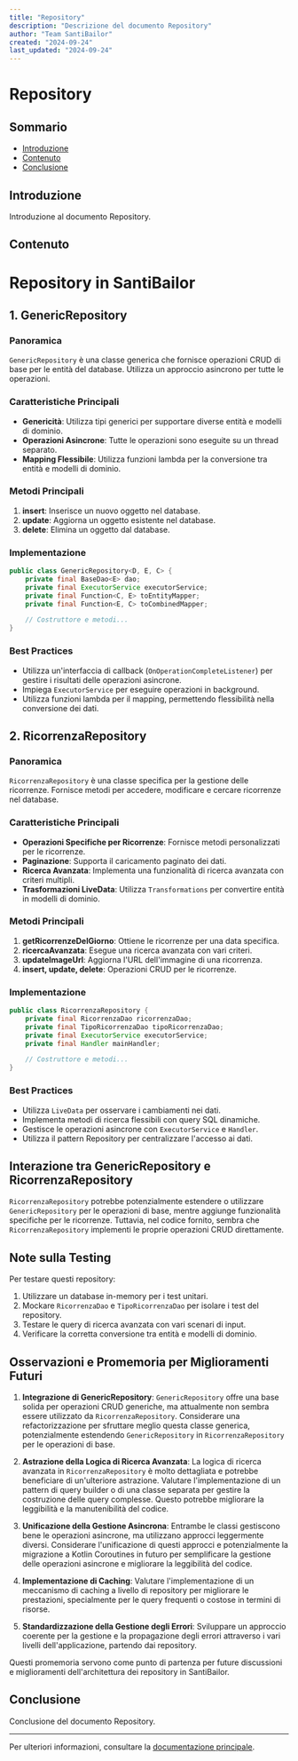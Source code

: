 ```yaml
---
title: "Repository"
description: "Descrizione del documento Repository"
author: "Team SantiBailor"
created: "2024-09-24"
last_updated: "2024-09-24"
---
```


# Repository

## Sommario
- [Introduzione](#introduzione)
- [Contenuto](#contenuto)
- [Conclusione](#conclusione)

## Introduzione
Introduzione al documento Repository.

## Contenuto
# Repository in SantiBailor

## 1. GenericRepository

### Panoramica
`GenericRepository` è una classe generica che fornisce operazioni CRUD di base per le entità del database. Utilizza un approccio asincrono per tutte le operazioni.

### Caratteristiche Principali
- **Genericità**: Utilizza tipi generici per supportare diverse entità e modelli di dominio.
- **Operazioni Asincrone**: Tutte le operazioni sono eseguite su un thread separato.
- **Mapping Flessibile**: Utilizza funzioni lambda per la conversione tra entità e modelli di dominio.

### Metodi Principali
1. **insert**: Inserisce un nuovo oggetto nel database.
2. **update**: Aggiorna un oggetto esistente nel database.
3. **delete**: Elimina un oggetto dal database.

### Implementazione
```java
public class GenericRepository<D, E, C> {
    private final BaseDao<E> dao;
    private final ExecutorService executorService;
    private final Function<C, E> toEntityMapper;
    private final Function<E, C> toCombinedMapper;

    // Costruttore e metodi...
}
```

### Best Practices
- Utilizza un'interfaccia di callback (`OnOperationCompleteListener`) per gestire i risultati delle operazioni asincrone.
- Impiega `ExecutorService` per eseguire operazioni in background.
- Utilizza funzioni lambda per il mapping, permettendo flessibilità nella conversione dei dati.

## 2. RicorrenzaRepository

### Panoramica
`RicorrenzaRepository` è una classe specifica per la gestione delle ricorrenze. Fornisce metodi per accedere, modificare e cercare ricorrenze nel database.

### Caratteristiche Principali
- **Operazioni Specifiche per Ricorrenze**: Fornisce metodi personalizzati per le ricorrenze.
- **Paginazione**: Supporta il caricamento paginato dei dati.
- **Ricerca Avanzata**: Implementa una funzionalità di ricerca avanzata con criteri multipli.
- **Trasformazioni LiveData**: Utilizza `Transformations` per convertire entità in modelli di dominio.

### Metodi Principali
1. **getRicorrenzeDelGiorno**: Ottiene le ricorrenze per una data specifica.
2. **ricercaAvanzata**: Esegue una ricerca avanzata con vari criteri.
3. **updateImageUrl**: Aggiorna l'URL dell'immagine di una ricorrenza.
4. **insert, update, delete**: Operazioni CRUD per le ricorrenze.

### Implementazione
```java
public class RicorrenzaRepository {
    private final RicorrenzaDao ricorrenzaDao;
    private final TipoRicorrenzaDao tipoRicorrenzaDao;
    private final ExecutorService executorService;
    private final Handler mainHandler;

    // Costruttore e metodi...
}
```

### Best Practices
- Utilizza `LiveData` per osservare i cambiamenti nei dati.
- Implementa metodi di ricerca flessibili con query SQL dinamiche.
- Gestisce le operazioni asincrone con `ExecutorService` e `Handler`.
- Utilizza il pattern Repository per centralizzare l'accesso ai dati.

## Interazione tra GenericRepository e RicorrenzaRepository

`RicorrenzaRepository` potrebbe potenzialmente estendere o utilizzare `GenericRepository` per le operazioni di base, mentre aggiunge funzionalità specifiche per le ricorrenze. Tuttavia, nel codice fornito, sembra che `RicorrenzaRepository` implementi le proprie operazioni CRUD direttamente.

## Note sulla Testing

Per testare questi repository:
1. Utilizzare un database in-memory per i test unitari.
2. Mockare `RicorrenzaDao` e `TipoRicorrenzaDao` per isolare i test del repository.
3. Testare le query di ricerca avanzata con vari scenari di input.
4. Verificare la corretta conversione tra entità e modelli di dominio.

## Osservazioni e Promemoria per Miglioramenti Futuri

1. **Integrazione di GenericRepository**: 
   `GenericRepository` offre una base solida per operazioni CRUD generiche, ma attualmente non sembra essere utilizzato da `RicorrenzaRepository`. Considerare una refactorizzazione per sfruttare meglio questa classe generica, potenzialmente estendendo `GenericRepository` in `RicorrenzaRepository` per le operazioni di base.

2. **Astrazione della Logica di Ricerca Avanzata**: 
   La logica di ricerca avanzata in `RicorrenzaRepository` è molto dettagliata e potrebbe beneficiare di un'ulteriore astrazione. Valutare l'implementazione di un pattern di query builder o di una classe separata per gestire la costruzione delle query complesse. Questo potrebbe migliorare la leggibilità e la manutenibilità del codice.

3. **Unificazione della Gestione Asincrona**: 
   Entrambe le classi gestiscono bene le operazioni asincrone, ma utilizzano approcci leggermente diversi. Considerare l'unificazione di questi approcci e potenzialmente la migrazione a Kotlin Coroutines in futuro per semplificare la gestione delle operazioni asincrone e migliorare la leggibilità del codice.

4. **Implementazione di Caching**: 
   Valutare l'implementazione di un meccanismo di caching a livello di repository per migliorare le prestazioni, specialmente per le query frequenti o costose in termini di risorse.

5. **Standardizzazione della Gestione degli Errori**: 
   Sviluppare un approccio coerente per la gestione e la propagazione degli errori attraverso i vari livelli dell'applicazione, partendo dai repository.

Questi promemoria servono come punto di partenza per future discussioni e miglioramenti dell'architettura dei repository in SantiBailor.

## Conclusione
Conclusione del documento Repository.

---
Per ulteriori informazioni, consultare la [documentazione principale](../README.md).
